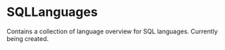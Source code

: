 # SQLLanguages
Contains a collection of language overview for SQL languages. Currently being created.
